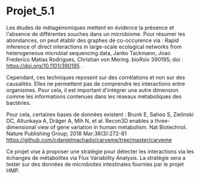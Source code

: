 # Projet_5.1
Les études de métagénomiques mettent en évidence la présence et l'absence de différentes souches dans un microbiome. Pour résumer les abondances, on peut établir des graphes de co-occurence via :  Rapid inference of direct interactions in large-scale ecological networks from heterogeneous microbial sequencing data, Janko Tackmann, Joao Frederico Matias Rodrigues, Christian von Mering. bioRxiv 390195; doi : https://doi.org/10.1101/390195  .

Cependant, ces techniques reposent sur des corrélations et non sur des causalités. Elles ne permettent pas de comprendre les interactions entre organismes. Pour cela, il est important d'intégrer une autre dimension comme les informations contenues dans les réseaux métaboliques des bactéries. 

Pour cela, certaines bases de données existent :  Brunk E, Sahoo S, Zielinski DC, Altunkaya A, Dräger A, Mih N, et al. Recon3D enables a three-dimensional view of gene variation in human metabolism. Nat Biotechnol. Nature Publishing Group; 2018 Mar;36(3):272-81  https://github.com/cdanielmachado/carveme/tree/master/carveme  

Ce projet vise à proposer une stratégie pour détecter les interactions via les échanges de métabolites via Flux Variability Analysis. La stratégie sera a tester sur des données de microbiotes intestinales fournies par le projet HMP.
